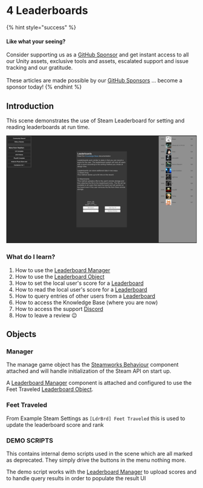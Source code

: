 # 4 Leaderboards

{% hint style="success" %}
#### Like what your seeing?

Consider supporting us as a [GitHub Sponsor](../../../company/concepts/become-a-sponsor.md) and get instant access to all our Unity assets, exclusive tools and assets, escalated support and issue tracking and our gratitude.\
\
These articles are made possible by our [GitHub Sponsors](https://github.com/sponsors/heathen-engineering) ... become a sponsor today!
{% endhint %}

## Introduction&#x20;

This scene demonstrates the use of Steam Leaderboard for setting and reading leaderboards at run time.

![](<../../../.gitbook/assets/image (159) (1).png>)

### What do I learn?

1. How to use the [Leaderboard Manager](../components/leaderboard-manager.md)
2. How to use the [Leaderboard Object](../objects/leaderboard.md)
3. How to set the local user's score for a [Leaderboard](../objects/leaderboard.md)
4. How to read the local user's score for a [Leaderboard](../objects/leaderboard.md)
5. How to query entries of other users from a [Leaderboard](../objects/leaderboard.md)
6. How to access the Knowledge Base (where you are now)
7. How to access the support [Discord ](https://discord.gg/6X3xrRc)
8. How to leave a review 😉

## Objects

### Manager

The manage game object has the [Steamworks Behaviour](../components/steamworks-behaviour.md) component attached and will handle initialization of the Steam API on start up.

A [Leaderboard Manager](../components/leaderboard-manager.md) component is attached and configured to use the Feet Traveled [Leaderboard Object](../objects/leaderboard.md).

### Feet Traveled

From Example Steam Settings as `[LdrBrd] Feet Traveled` this is used to update the leaderboard score and rank

### DEMO SCRIPTS

This contains internal demo scripts used in the scene which are all marked as deprecated. They simply drive the buttons in the menu nothing more.

The demo script works with the [Leaderboard Manager](../components/leaderboard-manager.md) to upload scores and to handle query results in order to populate the result UI
